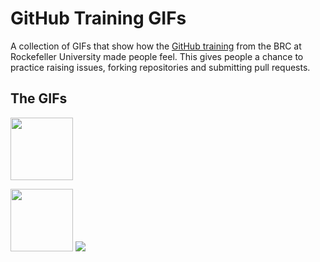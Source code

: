 # GitHub Training GIFs
A collection of GIFs that show how the [GitHub training](https://rockefelleruniversity.github.io/RU_reproducibleR/) from the BRC at Rockefeller University made people feel. This gives people a chance to practice raising issues, forking repositories and submitting pull requests.

## The GIFs
<img src="https://media.giphy.com/media/PmRgaD2xj0KH2pPrVF/giphy.gif" width="100" height="100" />

<img src="https://media.giphy.com/media/vFKqnCdLPNOKc/giphy.gif" width="100" height="100" /> <img src="https://media.giphy.com/media/26DN3uC8mHAcizbEs/giphy.gif" /> 

